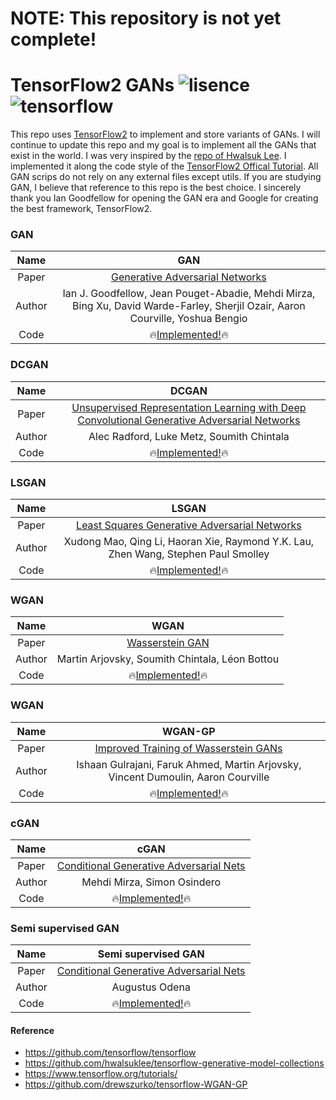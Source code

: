 # NOTE: This repository is not yet complete!

# TensorFlow2 GANs ![lisence](https://img.shields.io/badge/license-Apache2-lightgrey) ![tensorflow](https://img.shields.io/badge/tensorflow-v2.1-orange)

This repo uses [TensorFlow2](https://github.com/tensorflow/tensorflow) to implement and store variants of GANs. I will continue to update this repo and my goal is to implement all the GANs that exist in the world. I was very inspired by the [repo of Hwalsuk Lee](https://github.com/hwalsuklee/tensorflow-generative-model-collections). I implemented it along the code style of the [TensorFlow2 Offical Tutorial](https://www.tensorflow.org/tutorials/). All GAN scrips do not rely on any external files except utils. If you are studying GAN, I believe that reference to this repo is the best choice. I sincerely thank you Ian Goodfellow for opening the GAN era and Google for creating the best framework, TensorFlow2.


### GAN


|  Name  |                                                              GAN                                                               |
| :----: | :----------------------------------------------------------------------------------------------------------------------------: |
| Paper  |                               [Generative Adversarial Networks](https://arxiv.org/abs/1406.2661)                               |
| Author | Ian J. Goodfellow, Jean Pouget-Abadie, Mehdi Mirza, Bing Xu, David Warde-Farley, Sherjil Ozair, Aaron Courville, Yoshua Bengio |
|  Code  |                        🔥[Implemented!](https://github.com/marload/TensorFlow2-GANs/tree/master/GAN)🔥                         |

### DCGAN

|  Name  |                                                              DCGAN                                                               |
| :----: | :------------------------------------------------------------------------------------------------------------------------------: |
| Paper  | [Unsupervised Representation Learning with Deep Convolutional Generative Adversarial Networks](https://arxiv.org/abs/1511.06434) |
| Author |                                            Alec Radford, Luke Metz, Soumith Chintala                                             |
|  Code  |                        🔥[Implemented!](https://github.com/marload/TensorFlow2-GANs/tree/master/DCGAN)🔥                         |

### LSGAN

|  Name  |                                       LSGAN                                        |
| :----: | :--------------------------------------------------------------------------------: |
| Paper  | [Least Squares Generative Adversarial Networks](https://arxiv.org/abs/1611.04076)  |
| Author | Xudong Mao, Qing Li, Haoran Xie, Raymond Y.K. Lau, Zhen Wang, Stephen Paul Smolley |
|  Code  | 🔥[Implemented!](https://github.com/marload/TensorFlow2-GANs/tree/master/LSGAN)🔥  |

### WGAN

|  Name  |                                       WGAN                                       |
| :----: | :------------------------------------------------------------------------------: |
| Paper  |               [Wasserstein GAN](https://arxiv.org/abs/1701.07875)                |
| Author |                  Martin Arjovsky, Soumith Chintala, Léon Bottou                  |
|  Code  | 🔥[Implemented!](https://github.com/marload/TensorFlow2-GANs/tree/master/WGAN)🔥 |


### WGAN

|  Name  |                                       WGAN-GP                                       |
| :----: | :---------------------------------------------------------------------------------: |
| Paper  |      [Improved Training of Wasserstein GANs](https://arxiv.org/abs/1704.00028)      |
| Author |  Ishaan Gulrajani, Faruk Ahmed, Martin Arjovsky, Vincent Dumoulin, Aaron Courville  |
|  Code  | 🔥[Implemented!](https://github.com/marload/TensorFlow2-GANs/tree/master/WGAN-GP)🔥 |


### cGAN

|  Name  |                                       cGAN                                       |
| :----: | :------------------------------------------------------------------------------: |
| Paper  |    [Conditional Generative Adversarial Nets](https://arxiv.org/abs/1411.1784)    |
| Author |                           Mehdi Mirza, Simon Osindero                            |
|  Code  | 🔥[Implemented!](https://github.com/marload/TensorFlow2-GANs/tree/master/cGAN)🔥 |


### Semi supervised GAN

|  Name  |                                       Semi supervised GAN                                       |
| :----: | :---------------------------------------------------------------------------------------------: |
| Paper  |           [Conditional Generative Adversarial Nets](https://arxiv.org/abs/1411.1784)            |
| Author |                                         Augustus Odena                                          |
|  Code  | 🔥[Implemented!](https://github.com/marload/TensorFlow2-GANs/tree/master/Semi-supervised-GAN)🔥 |

#### Reference

* https://github.com/tensorflow/tensorflow
* https://github.com/hwalsuklee/tensorflow-generative-model-collections
* https://www.tensorflow.org/tutorials/
* https://github.com/drewszurko/tensorflow-WGAN-GP
